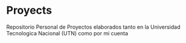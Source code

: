 # Proyects
Repositorio Personal de Proyectos elaborados tanto en la Universidad Tecnologica Nacional (UTN) como por mi cuenta 
